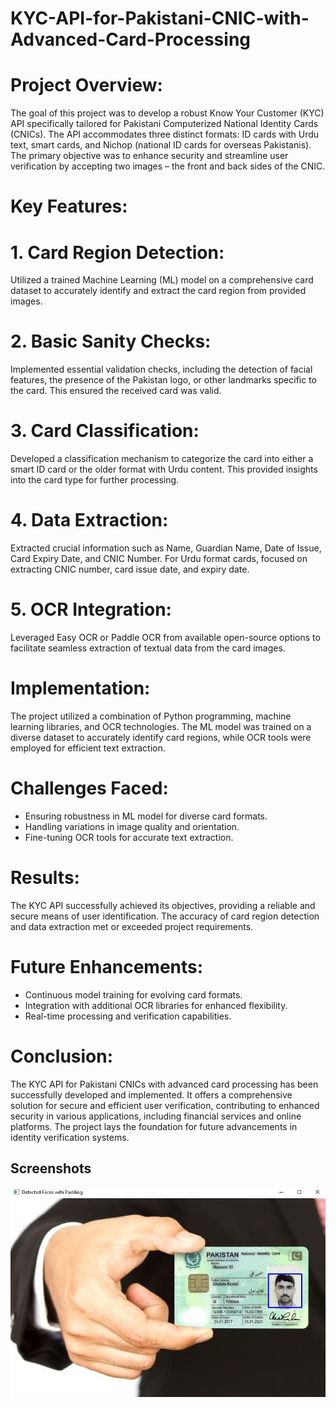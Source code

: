 # KYC-API-for-Pakistani-CNIC-with-Advanced-Card-Processing

# Project Overview:

The goal of this project was to develop a robust Know Your Customer (KYC) API specifically tailored for Pakistani Computerized National Identity Cards (CNICs). The API accommodates three distinct formats: ID cards with Urdu text, smart cards, and Nichop (national ID cards for overseas Pakistanis). The primary objective was to enhance security and streamline user verification by accepting two images – the front and back sides of the CNIC.



# Key Features:
# 1. Card Region Detection:
 Utilized a trained Machine Learning (ML) model on a comprehensive card dataset to accurately identify and extract the card region from provided images.

# 2. Basic Sanity Checks:
Implemented essential validation checks, including the detection of facial features, the presence of the Pakistan logo, or other landmarks specific to the card. This ensured the received card was valid.

# 3. Card Classification:
Developed a classification mechanism to categorize the card into either a smart ID card or the older format with Urdu content. This provided insights into the card type for further processing.

# 4. Data Extraction:
Extracted crucial information such as Name, Guardian Name, Date of Issue, Card Expiry Date, and CNIC Number. For Urdu format cards, focused on extracting CNIC number, card issue date, and expiry date.

# 5. OCR Integration:
Leveraged Easy OCR or Paddle OCR from available open-source options to facilitate seamless extraction of textual data from the card images.

# Implementation:

The project utilized a combination of Python programming, machine learning libraries, and OCR technologies. The ML model was trained on a diverse dataset to accurately identify card regions, while OCR tools were employed for efficient text extraction.

# Challenges Faced:

- Ensuring robustness in ML model for diverse card formats.
- Handling variations in image quality and orientation.
- Fine-tuning OCR tools for accurate text extraction.

# Results:

The KYC API successfully achieved its objectives, providing a reliable and secure means of user identification. The accuracy of card region detection and data extraction met or exceeded project requirements.

# Future Enhancements:

- Continuous model training for evolving card formats.
- Integration with additional OCR libraries for enhanced flexibility.
- Real-time processing and verification capabilities.

# Conclusion:
The KYC API for Pakistani CNICs with advanced card processing has been successfully developed and implemented. It offers a comprehensive solution for secure and efficient user verification, contributing to enhanced security in various applications, including financial services and online platforms. The project lays the foundation for future advancements in identity verification systems.



## Screenshots

![Face Detection FOr Validation Of Card](https://github.com/mzaid295/KYC-API-for-Pakistani-CNIC-with-Advanced-Card-Processing/blob/main/Detected%20Face.JPG)

